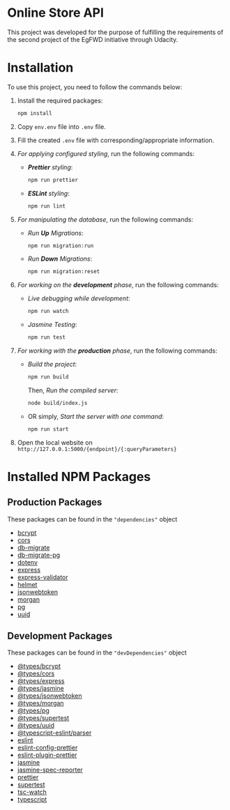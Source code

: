 <!-- Project title -->
# Online Store API
This project was developed for the purpose of fulfilling the requirements of the second project of the EgFWD initiative through Udacity.
# Installation

To use this project, you need to follow the commands below:

1. Install the required packages:

   ```bash
   npm install
   ```

2. Copy `env.env` file into `.env` file.

3. Fill the created `.env` file with corresponding/appropriate information.

4. *For applying configured styling*, run the following commands:
   - ***Prettier** styling*:

        ```bash
        npm run prettier
        ```

   - ***ESLint** styling*:

        ```bash
        npm run lint
        ```

5. *For manipulating the database*, run the following commands:
   - *Run **Up** Migrations*:

        ```bash
        npm run migration:run
        ```

   - *Run **Down** Migrations*:

        ```bash
        npm run migration:reset
        ```

6. *For working on the **development** phase*, run the following commands:
   - *Live debugging while development*:

        ```bash
        npm run watch
        ```

   - *Jasmine Testing*:

        ```bash
        npm run test
        ```

7. *For working with the **production** phase*, run the following commands:

    - *Build the project*:

        ```bash
        npm run build
        ```

        Then, *Run the compiled server*:

        ```bash
        node build/index.js
        ```

    - OR simply, *Start the server with one command*:

        ```bash
        npm run start
        ```

8. Open the local website on `http://127.0.0.1:5000/{endpoint}/{:queryParameters}`


# Installed NPM Packages

## Production Packages

These packages can be found in the `"dependencies"` object 

- [bcrypt](https://www.npmjs.com/package/bcrypt) 
- [cors](https://www.npmjs.com/package/cors) 
- [db-migrate](https://www.npmjs.com/package/db-migrate) 
- [db-migrate-pg](https://www.npmjs.com/package/db-migrate-pg) 
- [dotenv](https://www.npmjs.com/package/dotenv) 
- [express](https://www.npmjs.com/package/express) 
- [express-validator](https://www.npmjs.com/package/express-validator) 
- [helmet](https://www.npmjs.com/package/helmet) 
- [jsonwebtoken](https://www.npmjs.com/package/jsonwebtoken)
- [morgan](https://www.npmjs.com/package/morgan) 
- [pg](https://www.npmjs.com/package/pg)
- [uuid](https://www.npmjs.com/package/uuid) 

## Development Packages

These packages can be found in the `"devDependencies"` object 

- [@types/bcrypt](https://www.npmjs.com/package/@types/bcrypt) 
- [@types/cors](https://www.npmjs.com/package/@types/cors) 
- [@types/express](https://www.npmjs.com/package/@types/express) 
- [@types/jasmine](https://www.npmjs.com/package/@types/jasmine) 
- [@types/jsonwebtoken](https://www.npmjs.com/package/@types/jsonwebtoken)
- [@types/morgan](https://www.npmjs.com/package/@types/morgan) 
- [@types/pg](https://www.npmjs.com/package/@types/pg)
- [@types/supertest](https://www.npmjs.com/package/@types/supertest)
- [@types/uuid](https://www.npmjs.com/package/@types/uuid) 
- [@typescript-eslint/parser](https://www.npmjs.com/package/@typescript-eslint/parser)
- [eslint](https://www.npmjs.com/package/eslint) 
- [eslint-config-prettier](https://www.npmjs.com/package/eslint-config-prettier) 
- [eslint-plugin-prettier](https://www.npmjs.com/package/eslint-plugin-prettier) 
- [jasmine](https://www.npmjs.com/package/jasmine) 
- [jasmine-spec-reporter](https://www.npmjs.com/package/jasmine-spec-reporter) 
- [prettier](https://www.npmjs.com/package/prettier) 
- [supertest](https://www.npmjs.com/package/supertest) 
- [tsc-watch](https://www.npmjs.com/package/tsc-watch) 
- [typescript](https://www.npmjs.com/package/typescript) 

